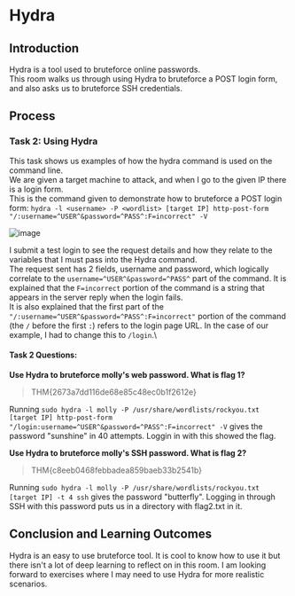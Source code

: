 # Hydra

## Introduction

Hydra is a tool used to bruteforce online passwords.\
This room walks us through using Hydra to bruteforce a POST login form, and also asks us to bruteforce SSH credentials.

## Process

### Task 2: Using Hydra
This task shows us examples of how the hydra command is used on the command line.\
We are given a target machine to attack, and when I go to the given IP there is a login form.\
This is the command given to demonstrate how to bruteforce a POST login form: ```hydra -l <username> -P <wordlist> [target IP] http-post-form "/:username=^USER^&password=^PASS^:F=incorrect" -V```

![image](https://github.com/user-attachments/assets/c6d49e13-2001-4f28-ac23-9549e96e58c9)

I submit a test login to see the request details and how they relate to the variables that I must pass into the Hydra command.\
The request sent has 2 fields, username and password, which logically correlate to the ```username=^USER^&password=^PASS^``` part of the command. It is explained that the ```F=incorrect``` portion of the command is a string that appears in the server reply when the login fails.\
It is also explained that the first part of the ```"/:username=^USER^&password=^PASS^:F=incorrect"``` portion of the command (the ```/``` before the first ```:```) refers to the login page URL. In the case of our example, I had to change this to ```/login```.\

#### Task 2 Questions:
**Use Hydra to bruteforce molly's web password. What is flag 1?**
> THM{2673a7dd116de68e85c48ec0b1f2612e}

Running ```sudo hydra -l molly -P /usr/share/wordlists/rockyou.txt [target IP] http-post-form "/login:username=^USER^&password=^PASS^:F=incorrect" -V``` gives the password "sunshine" in 40 attempts. Loggin in with this showed the flag.

**Use Hydra to bruteforce molly's SSH password. What is flag 2?**
> THM{c8eeb0468febbadea859baeb33b2541b}

Running ```sudo hydra -l molly -P /usr/share/wordlists/rockyou.txt [target IP] -t 4 ssh``` gives the password "butterfly". Logging in through SSH with this password puts us in a directory with flag2.txt in it.

## Conclusion and Learning Outcomes
Hydra is an easy to use bruteforce tool. It is cool to know how to use it but there isn't a lot of deep learning to reflect on in this room. I am looking forward to exercises where I may need to use Hydra for more realistic scenarios.
